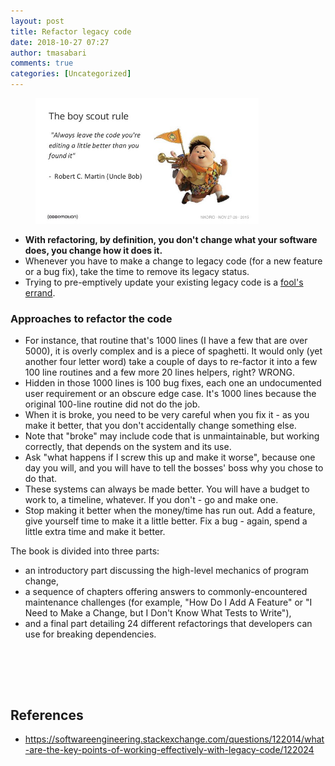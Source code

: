 ```yaml
---
layout: post
title: Refactor legacy code
date: 2018-10-27 07:27
author: tmasabari
comments: true
categories: [Uncategorized]
---
```

<div class="wp-block-image">
<figure class="aligncenter"><img class="wp-image-1763 aligncenter" src="/wp-content/uploads/2018/10/image-1.png" alt="" width="357" height="201" /></figure>
</div>
<p><!-- /wp:image --><!-- wp:list --></p>
<ul>
<li><strong>With refactoring, by definition, you don't change what your software does, you change how it does it.</strong></li>
<li>Whenever you have to make a change to legacy code (for a new feature or a bug fix), take the time to remove its legacy status.</li>
<li>Trying to pre-emptively update your existing legacy code is a <a href="http://en.wiktionary.org/wiki/fool%27s_errand#Noun">fool's errand</a>.</li>
</ul>
<p><!-- /wp:list --><!-- wp:heading {"level":3} --></p>
<h3>Approaches to refactor the code</h3>
<p><!-- /wp:heading --><!-- wp:list --></p>
<ul>
<li>For instance, that routine that's 1000 lines (I have a few that are over 5000), it is overly complex and is a piece of spaghetti. It would only (yet another four letter word) take a couple of days to re-factor it into a few 100 line routines and a few more 20 lines helpers, right? WRONG.</li>
<li>Hidden in those 1000 lines is 100 bug fixes, each one an undocumented user requirement or an obscure edge case. It's 1000 lines because the original 100-line routine did not do the job.</li>
<li>When it is broke, you need to be very careful when you fix it - as you make it better, that you don't accidentally change something else.</li>
<li>Note that "broke" may include code that is unmaintainable, but working correctly, that depends on the system and its use.</li>
<li>Ask "what happens if I screw this up and make it worse", because one day you will, and you will have to tell the bosses' boss why you chose to do that.</li>
<li>These systems can always be made better. You will have a budget to work to, a timeline, whatever. If you don't - go and make one.</li>
<li>Stop making it better when the money/time has run out. Add a feature, give yourself time to make it a little better. Fix a bug - again, spend a little extra time and make it better. </li>
</ul>
<p><!-- /wp:list --><!-- wp:paragraph --></p>
<p>The book is divided into three parts:</p>
<p><!-- /wp:paragraph --><!-- wp:list --></p>
<ul>
<li>an introductory part discussing the high-level mechanics of program change,</li>
<li>a sequence of chapters offering answers to commonly-encountered maintenance challenges (for example, "How Do I Add A Feature" or "I Need to Make a Change, but I Don't Know What Tests to Write"),</li>
<li>and a final part detailing 24 different refactorings that developers can use for breaking dependencies.</li>
</ul>
<p> </p>

<p><br /><br /><!--StartFragment--></p>
<h2>References</h2>
<p><!-- /wp:heading --><!-- wp:list --></p>
<ul>
<li><a href="https://softwareengineering.stackexchange.com/questions/122014/what-are-the-key-points-of-working-effectively-with-legacy-code/122024">https://softwareengineering.stackexchange.com/questions/122014/what-are-the-key-points-of-working-effectively-with-legacy-code/122024</a></li>
</ul>
<p><!--EndFragment--><br /><br /></p>
